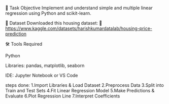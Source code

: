 📌 Task Objective
Implement and understand simple and multiple linear regression using Python and scikit-learn.

📁 Dataset
Downloaded this housing dataset:
🔗 https://www.kaggle.com/datasets/harishkumardatalab/housing-price-prediction

🛠 Tools Required

Python

Libraries: pandas, matplotlib, seaborn

IDE: Jupyter Notebook or VS Code

steps done:
1.Import Libraries & Load Dataset
2.Preprocess Data
3.Split into Train and Test Sets
4.Fit Linear Regression Model
5.Make Predictions & Evaluate
6.Plot Regression Line
7.Interpret Coefficients
